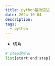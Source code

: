 ```yaml
---
title: python基础语法
date: 2024-10-04
description:
tags:
  - python
---
```

- 切片
```python
# step是步长
list[start:end:step] 
```